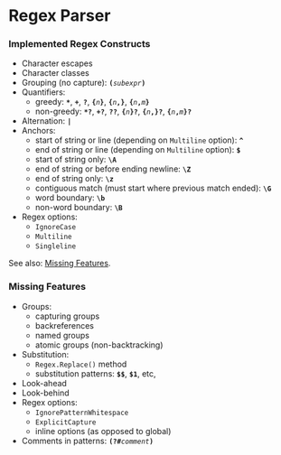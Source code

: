 Regex Parser
============

### Implemented Regex Constructs ###

- Character escapes
- Character classes
- Grouping (no capture): <code>**(**_subexpr_**)**</code>
- Quantifiers:
    - greedy: **`*`**, **`+`**, **`?`**, <code>**{**_n_**}**</code>, <code>**{**_n_**,}**</code>, <code>**{**_n_**,**_m_**}**</code>
    - non-greedy: **`*?`**, **`+?`**, **`??`**, <code>**{**_n_**}?**</code>, <code>**{**_n_**,}?**</code>, <code>**{**_n_**,**_m_**}?**</code>
- Alternation: **`|`**
- Anchors:
    - start of string or line (depending on `Multiline` option): **`^`**
    - end of string or line (depending on `Multiline` option): **`$`**
    - start of string only: **`\A`**
    - end of string or before ending newline: **`\Z`**
    - end of string only: **`\z`**
    - contiguous match (must start where previous match ended): **`\G`**
    - word boundary: **`\b`**
    - non-word boundary: **`\B`**
- Regex options:
    - `IgnoreCase`
    - `Multiline`
    - `Singleline`

See also: [Missing Features](#missing-features).


### Missing Features ###

- Groups:
    - capturing groups
    - backreferences
    - named groups
    - atomic groups (non-backtracking)
- Substitution:
    - `Regex.Replace()` method
    - substitution patterns: **`$$`**, **`$1`**, etc,
- Look-ahead
- Look-behind
- Regex options:
    - `IgnorePatternWhitespace`
    - `ExplicitCapture`
    - inline options (as opposed to global)
- Comments in patterns: <code>**(?#**_comment_**)**</code>
